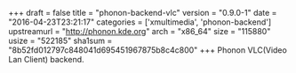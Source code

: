 +++
draft = false
title = "phonon-backend-vlc"
version = "0.9.0-1"
date = "2016-04-23T23:21:17"
categories = ['xmultimedia', 'phonon-backend']
upstreamurl = "http://phonon.kde.org"
arch = "x86_64"
size = "115880"
usize = "522185"
sha1sum = "8b52fd012797c848041d695451967875b8c4c800"
+++
Phonon VLC(Video Lan Client) backend.